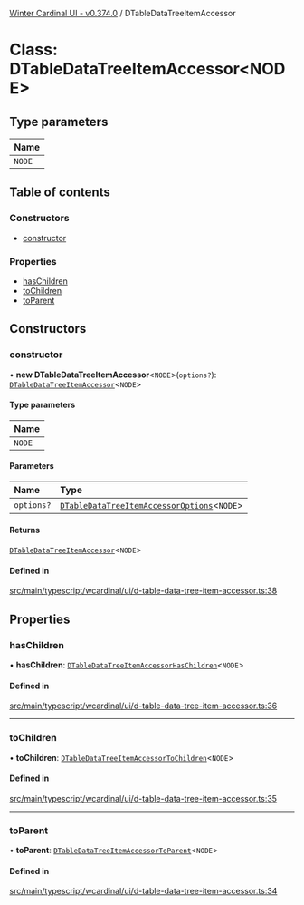 [Winter Cardinal UI - v0.374.0](../index.md) / DTableDataTreeItemAccessor

# Class: DTableDataTreeItemAccessor\<NODE\>

## Type parameters

| Name |
| :------ |
| `NODE` |

## Table of contents

### Constructors

- [constructor](DTableDataTreeItemAccessor.md#constructor)

### Properties

- [hasChildren](DTableDataTreeItemAccessor.md#haschildren)
- [toChildren](DTableDataTreeItemAccessor.md#tochildren)
- [toParent](DTableDataTreeItemAccessor.md#toparent)

## Constructors

### constructor

• **new DTableDataTreeItemAccessor**\<`NODE`\>(`options?`): [`DTableDataTreeItemAccessor`](DTableDataTreeItemAccessor.md)\<`NODE`\>

#### Type parameters

| Name |
| :------ |
| `NODE` |

#### Parameters

| Name | Type |
| :------ | :------ |
| `options?` | [`DTableDataTreeItemAccessorOptions`](../interfaces/DTableDataTreeItemAccessorOptions.md)\<`NODE`\> |

#### Returns

[`DTableDataTreeItemAccessor`](DTableDataTreeItemAccessor.md)\<`NODE`\>

#### Defined in

[src/main/typescript/wcardinal/ui/d-table-data-tree-item-accessor.ts:38](https://github.com/winter-cardinal/winter-cardinal-ui/blob/v0.310.1/src/main/typescript/wcardinal/ui/d-table-data-tree-item-accessor.ts#L38)

## Properties

### hasChildren

• **hasChildren**: [`DTableDataTreeItemAccessorHasChildren`](../index.md#dtabledatatreeitemaccessorhaschildren)\<`NODE`\>

#### Defined in

[src/main/typescript/wcardinal/ui/d-table-data-tree-item-accessor.ts:36](https://github.com/winter-cardinal/winter-cardinal-ui/blob/v0.310.1/src/main/typescript/wcardinal/ui/d-table-data-tree-item-accessor.ts#L36)

___

### toChildren

• **toChildren**: [`DTableDataTreeItemAccessorToChildren`](../index.md#dtabledatatreeitemaccessortochildren)\<`NODE`\>

#### Defined in

[src/main/typescript/wcardinal/ui/d-table-data-tree-item-accessor.ts:35](https://github.com/winter-cardinal/winter-cardinal-ui/blob/v0.310.1/src/main/typescript/wcardinal/ui/d-table-data-tree-item-accessor.ts#L35)

___

### toParent

• **toParent**: [`DTableDataTreeItemAccessorToParent`](../index.md#dtabledatatreeitemaccessortoparent)\<`NODE`\>

#### Defined in

[src/main/typescript/wcardinal/ui/d-table-data-tree-item-accessor.ts:34](https://github.com/winter-cardinal/winter-cardinal-ui/blob/v0.310.1/src/main/typescript/wcardinal/ui/d-table-data-tree-item-accessor.ts#L34)
